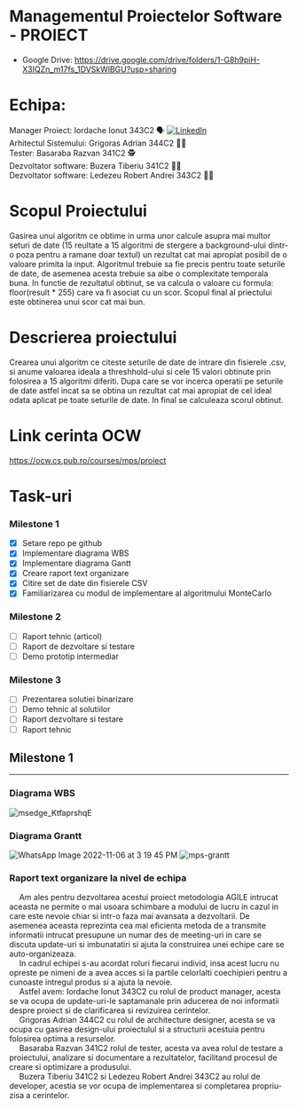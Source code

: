 # Managementul Proiectelor Software - PROIECT
* Google Drive: https://drive.google.com/drive/folders/1-G8h9piH-X3IQZn_m17fs_1DVSkWlBGU?usp=sharing

# Echipa:
Manager Proiect: Iordache Ionut 343C2 :speaking_head: <a href="https://www.linkedin.com/in/ionut-iordache-194677202/" target="_blank"><img src="https://img.shields.io/badge/LinkedIn-%230077B5.svg?&style=flat-square&logo=linkedin&logoColor=white" alt="LinkedIn"></a> <br/>
Arhitectul Sistemului: Grigoras Adrian 344C2 :man_artist: <br/>
Tester: Basaraba Razvan 341C2 :detective: <br/>
Dezvoltator software: Buzera Tiberiu 341C2 :man_technologist: <br/>
Dezvoltator software: Ledezeu Robert Andrei 343C2 :man_office_worker: <br/>

# Scopul Proiectului
Gasirea unui algoritm ce obtime in urma unor calcule asupra mai multor seturi de date (15 reultate a 15 algoritmi de stergere a background-ului dintr-o poza pentru a ramane doar textul) un rezultat cat mai apropiat posibil de o valoare primita la input. Algoritmul trebuie sa fie precis pentru toate seturile de date, de asemenea acesta trebuie sa aibe o complexitate temporala buna. In functie de rezultatul obtinut, se va calcula o valoare cu formula: floor(result * 255) care va fi asociat cu un scor. Scopul final al priectului este obtinerea unui scor cat mai bun.

# Descrierea proiectului
Crearea unui algoritm ce citeste seturile de date de intrare din fisierele .csv, si anume valoarea ideala a threshhold-ului si cele 15 valori obtinute prin folosirea a 15 algoritmi diferiti. Dupa care se vor incerca operatii pe seturile de date astfel incat sa se obtina un rezultat cat mai apropiat de cel ideal odata aplicat pe toate seturile de date. In final se calculeaza scorul obtinut.

# Link cerinta OCW
https://ocw.cs.pub.ro/courses/mps/proiect

# Task-uri
### Milestone 1
- [x] Setare repo pe github
- [x] Implementare diagrama WBS
- [x] Implementare diagrama Gantt
- [x] Creare raport text organizare
- [x] Citire set de date din fisierele CSV
- [x] Familiarizarea cu modul de implementare al algoritmului MonteCarlo
### Milestone 2
- [ ] Raport tehnic (articol)
- [ ] Raport de dezvoltare si testare
- [ ] Demo prototip intermediar

### Milestone 3
- [ ] Prezentarea solutiei binarizare
- [ ] Demo tehnic al solutiilor
- [ ] Raport dezvoltare si testare
- [ ] Raport tehnic

## Milestone 1
---
### Diagrama WBS
![msedge_KtfaprshqE](https://user-images.githubusercontent.com/56930275/199531630-030e0ae0-58e8-41df-b86b-1b43bfce72ff.png)
### Diagrama Grantt
![WhatsApp Image 2022-11-06 at 3 19 45 PM](https://user-images.githubusercontent.com/56930275/200176962-6409f01e-e7d8-49da-9137-a7e5e346aa45.jpeg)
![mps-grantt](https://user-images.githubusercontent.com/57098784/200176147-d4556fa7-beec-4f18-9d50-5aba61158520.png)
### Raport text organizare la nivel de echipa
&emsp; Am ales pentru dezvoltarea acestui proiect metodologia AGILE intrucat aceasta ne permite o mai usoara schimbare a modului de lucru in cazul in care este nevoie chiar si intr-o faza mai avansata a dezvoltarii. De asemenea aceasta reprezinta cea mai eficienta metoda de a transmite informatii intrucat presupune un numar des de meeting-uri in care se discuta update-uri si imbunatatiri si ajuta la construirea unei echipe care se auto-organizeaza. <br/>
&emsp; In cadrul echipei s-au acordat roluri fiecarui individ, insa acest lucru nu opreste pe nimeni de a avea acces si la partile celorlalti coechipieri pentru a cunoaste intregul produs si a ajuta la nevoie. <br/>
&emsp; Astfel avem: Iordache Ionut 343C2 cu rolul de product manager, acesta se va ocupa de update-uri-le saptamanale prin aducerea de noi informatii despre proiect si de clarificarea si revizuirea cerintelor. <br/>
&emsp; Grigoras Adrian 344C2 cu rolul de architecture designer, acesta se va ocupa cu gasirea design-ului proiectulul si a structurii acestuia pentru folosirea optima a resurselor. <br/>
&emsp; Basaraba Razvan 341C2 rolul de tester, acesta va avea rolul de testare a proiectului, analizare si documentare a rezultatelor, facilitand procesul de creare si optimizare a produsului. <br/>
&emsp; Buzera Tiberiu 341C2 si Ledezeu Robert Andrei 343C2 au rolul de developer, acestia se vor ocupa de implementarea si completarea propriu-zisa a cerintelor. </br>
